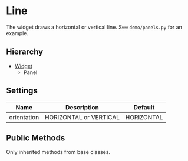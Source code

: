 Line
====

The widget draws a horizontal or vertical line. 
See `demo/panels.py` for an example.


Hierarchy
---------

  - [Widget](./Widget.md)
    - Panel


Settings
--------

| Name          | Description              | Default                         |
|---------------|------------------------- |---------------------------------|
| orientation   | HORIZONTAL or VERTICAL   | HORIZONTAL                      |



Public Methods
--------------

Only inherited methods from base classes.
